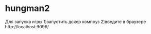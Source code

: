 # hungman2
Для запуска игры
1)запустить докер компоуз
2)введите в браузере
http://localhost:9096/
 

